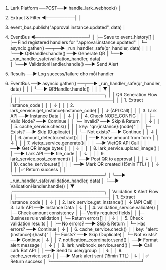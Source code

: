 1. Lark Platform ──POST──► handle_lark_webhook()
                              │
2. Extract & Filter ◄─────────┤
                              │
3. event_bus.publish("approval.instance.updated", data)
                              │
4. EventBus ◄─────────────────┘
    │
    ├─ Save to event_history[]
    │
    ├─ Find registered handlers for "approval.instance.updated"
    │
    └─ asyncio.gather() ──┬──► _run_handler_safe(qr_handler, data)
                          │      │
                          │      └──► QRHandler.handle() ──► Generate QR
                          │
                          └──► _run_handler_safe(validation_handler, data)  
                                 │
                                 └──► ValidationHandler.handle() ──► Send Alert
5. Results ──► Log success/failure cho mỗi handler



4. EventBus ──► asyncio.gather() ──┬──► _run_handler_safe(qr_handler, data)
                                   │      │
                                   │      └──► QRHandler.handle() 
                                   │             │
                                   │             ▼
                                   │      ┌─────────────────────────────┐
                                   │      │    QR Generation Flow       │
                                   │      ├─────────────────────────────┤
                                   │      │ 1. Extract instance_code    │
                                   │      │    ↓                        │
                                   │      │ 2. lark_service.get_instance(instance_code)
                                   │      │    ↓ (API Call)             │
                                   │      │ 3. Lark API ──► Instance Data
                                   │      │    ↓                        │
                                   │      │ 4. Check NODE_CONFIG        │
                                   │      │    ├─ Valid Node? ──► Continue
                                   │      │    └─ Invalid? ──► Skip & Return
                                   │      │    ↓                        │
                                   │      │ 5. cache_service.check()    │
                                   │      │    key: "qr:{instance}:{node}"
                                   │      │    ├─ Exists? ──► Skip (Duplicate)
                                   │      │    └─ Not exists? ──► Continue
                                   │      │    ↓                        │
                                   │      │ 6. amount_detector.extract()│
                                   │      │    ──► Parse amount from form
                                   │      │    ↓                        │
                                   │      │ 7. vietqr_service.generate()│
                                   │      │    ──► VietQR API Call     │
                                   │      │    ──► Get QR image bytes  │
                                   │      │    ↓                        │
                                   │      │ 8. lark_service.upload_image()
                                   │      │    ──► Lark API ──► file_code
                                   │      │    ↓                        │
                                   │      │ 9. lark_service.post_comment()
                                   │      │    ──► Post QR to approval  │
                                   │      │    ↓                        │
                                   │      │10. cache_service.set()      │
                                   │      │    ──► Mark QR created (15min TTL)
                                   │      │    ↓                        │
                                   │      │✅ Return success            │
                                   │      └─────────────────────────────┘
                                   │
                                   └──► _run_handler_safe(validation_handler, data)
                                          │
                                          └──► ValidationHandler.handle()
                                                 │
                                                 ▼
                                        ┌─────────────────────────────┐
                                        │   Validation & Alert Flow   │
                                        ├─────────────────────────────┤
                                        │ 1. Extract instance_code    │
                                        │    ↓                        │
                                        │ 2. lark_service.get_instance()
                                        │    ↓ (API Call)             │
                                        │ 3. Lark API ──► Instance Data
                                        │    ↓                        │
                                        │ 4. validation_service.validate()
                                        │    ├─ Check amount consistency
                                        │    ├─ Verify required fields│
                                        │    ├─ Business rule validation
                                        │    └─ Return errors[]       │
                                        │    ↓                        │
                                        │ 5. Check validation results │
                                        │    ├─ No errors? ──► Skip & Return
                                        │    └─ Has errors? ──► Continue
                                        │    ↓                        │
                                        │ 6. cache_service.check()    │
                                        │    key: "alert:{instance}:{hash}"
                                        │    ├─ Exists? ──► Skip (Duplicate)
                                        │    └─ Not exists? ──► Continue
                                        │    ↓                        │
                                        │ 7. notification_coordinator.send()
                                        │    ──► Format alert message │
                                        │    ↓                        │
                                        │ 8. lark_webhook_service.send()
                                        │    ──► Call Lark Bot API   │
                                        │    ──► Send to user/group  │
                                        │    ↓                        │
                                        │ 9. cache_service.set()      │
                                        │    ──► Mark alert sent (15min TTL)
                                        │    ↓                        │
                                        │✅ Return success            │
                                        └─────────────────────────────┘